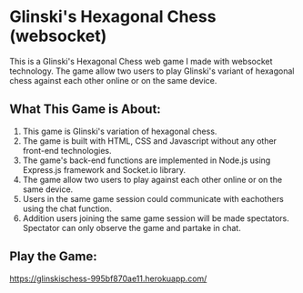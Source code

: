 # Glinski's Hexagonal Chess (websocket)

This is a Glinski's Hexagonal Chess web game I made with websocket technology. The game allow two users to play Glinski's variant of hexagonal chess against each other online or on the same device.

## What This Game is About:

1. This game is Glinski's variation of hexagonal chess.
2. The game is built with HTML, CSS and Javascript without any other front-end technologies.
3. The game's back-end functions are implemented in Node.js using Express.js framework and Socket.io library.  
4. The game allow two users to play against each other online or on the same device.
5. Users in the same game session could communicate with eachothers using the chat function.
6. Addition users joining the same game session will be made spectators. Spectator can only observe the game and partake in chat.

## Play the Game: 
https://glinskischess-995bf870ae11.herokuapp.com/
